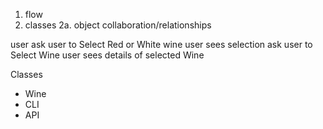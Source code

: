 1. flow
2. classes
   2a. object collaboration/relationships

 user
   ask user to Select Red or White wine
   user sees selection
   ask user to Select Wine
   user sees details of selected Wine

Classes   
 - Wine
 - CLI 
 - API
